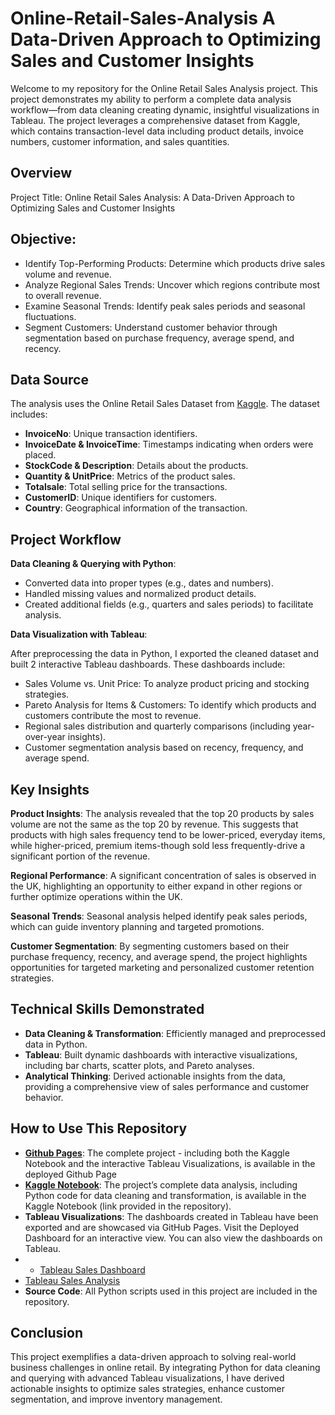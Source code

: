 # Online-Retail-Sales-Analysis A Data-Driven Approach to Optimizing Sales and Customer Insights

Welcome to my repository for the Online Retail Sales Analysis project. This project demonstrates my ability to perform a complete data analysis workflow—from data cleaning creating dynamic, insightful visualizations in Tableau. The project leverages a comprehensive dataset from Kaggle, which contains transaction-level data including product details, invoice numbers, customer information, and sales quantities.


## Overview
Project Title: Online Retail Sales Analysis: A Data-Driven Approach to Optimizing Sales and Customer Insights


## Objective:
- Identify Top-Performing Products: Determine which products drive sales volume and revenue.
- Analyze Regional Sales Trends: Uncover which regions contribute most to overall revenue.
- Examine Seasonal Trends: Identify peak sales periods and seasonal fluctuations.
- Segment Customers: Understand customer behavior through segmentation based on purchase frequency, average spend, and recency.


## Data Source
The analysis uses the Online Retail Sales Dataset from [Kaggle](https://www.kaggle.com/datasets/rohitmahulkar/online-retails-sale-dataset/code). The dataset includes:
- **InvoiceNo**: Unique transaction identifiers.
- **InvoiceDate & InvoiceTime**: Timestamps indicating when orders were placed.
- **StockCode & Description**: Details about the products.
- **Quantity & UnitPrice**: Metrics of the product sales.
- **Totalsale**: Total selling price for the transactions.
- **CustomerID**: Unique identifiers for customers.
- **Country**: Geographical information of the transaction.


## Project Workflow
**Data Cleaning & Querying with Python**:
- Converted data into proper types (e.g., dates and numbers).
- Handled missing values and normalized product details.
- Created additional fields (e.g., quarters and sales periods) to facilitate analysis.

**Data Visualization with Tableau**:

After preprocessing the data in Python, I exported the cleaned dataset and built 2 interactive Tableau dashboards. These dashboards include:
- Sales Volume vs. Unit Price: To analyze product pricing and stocking strategies.
- Pareto Analysis for Items & Customers: To identify which products and customers contribute the most to revenue.
- Regional sales distribution and quarterly comparisons (including year-over-year insights).
- Customer segmentation analysis based on recency, frequency, and average spend.

  
## Key Insights
**Product Insights**:
The analysis revealed that the top 20 products by sales volume are not the same as the top 20 by revenue. This suggests that products with high sales frequency tend to be lower-priced, everyday items, while higher-priced, premium items-though sold less frequently-drive a significant portion of the revenue.

**Regional Performance**:
A significant concentration of sales is observed in the UK, highlighting an opportunity to either expand in other regions or further optimize operations within the UK.

**Seasonal Trends**:
Seasonal analysis helped identify peak sales periods, which can guide inventory planning and targeted promotions.

**Customer Segmentation**:
By segmenting customers based on their purchase frequency, recency, and average spend, the project highlights opportunities for targeted marketing and personalized customer retention strategies.

## Technical Skills Demonstrated
- **Data Cleaning & Transformation**: Efficiently managed and preprocessed data in Python.
- **Tableau**: Built dynamic dashboards with interactive visualizations, including bar charts, scatter plots, and Pareto analyses.
- **Analytical Thinking**: Derived actionable insights from the data, providing a comprehensive view of sales performance and customer behavior.


## How to Use This Repository
- [**Github Pages**](https://ajaanek.github.io/Online-Retail-Sales-Analysis/): The complete project - including both the Kaggle Notebook and the interactive Tableau Visualizations, is available in the deployed Github Page
- [**Kaggle Notebook**](https://www.kaggle.com/code/ajaanekanagasabai/online-retail-sales-analysis): The project’s complete data analysis, including Python code for data cleaning and transformation, is available in the Kaggle Notebook (link provided in the repository).
- **Tableau Visualizations**: The dashboards created in Tableau have been exported and are showcased via GitHub Pages. Visit the Deployed Dashboard for an interactive view. You can also view the dashboards on Tableau.
- - [Tableau Sales Dashboard](https://public.tableau.com/app/profile/ajaane.kanagasabai/viz/OnlineRetailSalesAnalysis_17332491897690/SalesDashboard)
- [Tableau Sales Analysis](https://public.tableau.com/app/profile/ajaane.kanagasabai/viz/OnlineRetailSalesAnalysis_17332491897690/SalesAnalysis?publish=yes)
- **Source Code**: All Python scripts used in this project are included in the repository.


## Conclusion
This project exemplifies a data-driven approach to solving real-world business challenges in online retail. By integrating Python for data cleaning and querying with advanced Tableau visualizations, I have derived actionable insights to optimize sales strategies, enhance customer segmentation, and improve inventory management.
